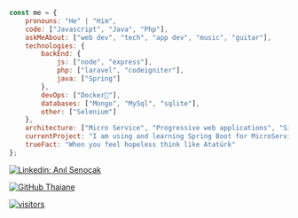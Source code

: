 
```javascript
const me = {
    pronouns: "He" | "Him",
    code: ["Javascript", "Java", "Php"],
    askMeAbout: ["web dev", "tech", "app dev", "music", "guitar"],
    technologies: {
        backEnd: {
            js: ["node", "express"],
            php: ["laravel", "codeigniter"],
            java: ["Spring"]
        },
        devOps: ["Docker🐳"],
        databases: ["Mongo", "MySql", "sqlite"],
        other: ["Selenium"]
    },
    architecture: ["Micro Service", "Progressive web applications", "Single page applications"],
    currentProject: "I am using and learning Spring Boot for MicroService Architecture",
    trueFact: "When you feel hopeless think like Atatürk"
};
```

[![Linkedin: Anıl Şenocak](https://img.shields.io/badge/-AnılŞenocak-blue?style=flat-square&logo=Linkedin&logoColor=white&link=https://www.linkedin.com/in/anilsenocak27/)](https://www.linkedin.com/in/anilsenocak27/)

[![GitHub Thaiane](https://img.shields.io/github/followers/senocak?label=follow&style=social)](https://github.com/senocak)

[![visitors](https://visitor-badge.laobi.icu/badge?page_id=senocak)]()

<!-- 
![Kush's github stats](https://github-readme-stats.vercel.app/api?username=senocak&show_icons=true&&hide_border=true) 
-->
